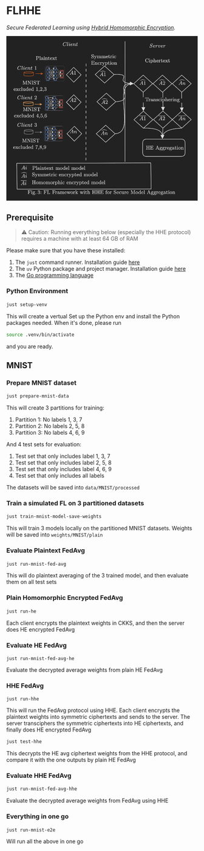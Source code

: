 # FLHHE

_Secure Federated Learning using [Hybrid Homomorphic Encryption](https://github.com/KAIST-CryptLab/RtF-Transciphering)._

![flhhe_mnist](./assets/FLHHE-MNIST.png)

## Prerequisite

> ⚠️ Caution: Running everything below (especially the HHE protocol) requires a machine with at least 64 GB of RAM

Please make sure that you have these installed:

1. The `just` command runner. Installation guide [here](https://github.com/casey/just?tab=readme-ov-file#installation)
2. The `uv` Python package and project manager. Installation guide [here](https://github.com/astral-sh/uv?tab=readme-ov-file#installation)
3. The [Go programming language](https://go.dev/doc/install)

### Python Environment

```bash
just setup-venv
```

This will create a vertual Set up the Python env and install the Python packages needed.
When it's done, please run

```sh
source .venv/bin/activate
```

and you are ready.

## MNIST

### Prepare MNIST dataset

```bash
just prepare-mnist-data
```

This will create 3 partitions for training:

1. Partition 1: No labels 1, 3, 7
1. Partition 2: No labels 2, 5, 8
1. Partition 3: No labels 4, 6, 9

And 4 test sets for evaluation:

1. Test set that only includes label 1, 3, 7
1. Test set that only includes label 2, 5, 8
1. Test set that only includes label 4, 6, 9
1. Test set that only includes all labels

The datasets will be saved into `data/MNIST/processed`

### Train a simulated FL on 3 partitioned datasets

```sh
just train-mnist-model-save-weights
```

This will train 3 models locally on the partitioned MNIST datasets. Weights will be saved into `weights/MNIST/plain`

### Evaluate Plaintext FedAvg

```sh
just run-mnist-fed-avg
```

This will do plaintext averaging of the 3 trained model, and then evaluate them on all test sets

### Plain Homomorphic Encrypted FedAvg

```sh
just run-he
```

Each client encrypts the plaintext weights in CKKS, and then the server does HE encrypted FedAvg

### Evaluate HE FedAvg

```ssh
just run-mnist-fed-avg-he
```

Evaluate the decrypted average weights from plain HE FedAvg

### HHE FedAvg

```ssh
just run-hhe
```

This will run the FedAvg protocol using HHE. Each client encrypts the plaintext weights into symmetric ciphertexts and sends to the server. The server transciphers the symmetric ciphertexts into HE ciphertexts, and finally does HE encrypted FedAvg

```sh
just test-hhe
```

This decrypts the HE avg ciphertext weights from the HHE protocol, and compare it with the one outputs by plain HE FedAvg

### Evaluate HHE FedAvg

```sh
just run-mnist-fed-avg-hhe
```

Evaluate the decrypted average weights from FedAvg using HHE

### Everything in one go

```sh
just run-mnist-e2e
```

Will run all the above in one go
